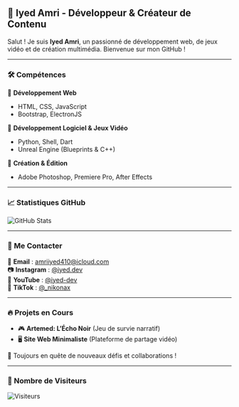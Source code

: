 ## 🚀 Iyed Amri - Développeur & Créateur de Contenu

Salut ! Je suis **Iyed Amri**, un passionné de développement web, de jeux vidéo et de création multimédia. Bienvenue sur mon GitHub !

---

### 🛠️ Compétences

🔹 **Développement Web**
- HTML, CSS, JavaScript
- Bootstrap, ElectronJS

🔹 **Développement Logiciel & Jeux Vidéo**
- Python, Shell, Dart
- Unreal Engine (Blueprints & C++)

🔹 **Création & Édition**
- Adobe Photoshop, Premiere Pro, After Effects

---

### 📈 Statistiques GitHub

![GitHub Stats](https://github-readme-stats.vercel.app/api?username=iyed-dev&show_icons=true&theme=radical)

---

### 📲 Me Contacter

📧 **Email** : [amriiyed410@icloud.com](mailto:amriiyed410@icloud.com)  
📷 **Instagram** : [@iyed.dev](https://www.instagram.com/iyed.dev/)  
🎥 **YouTube** : [@iyed-dev](https://www.youtube.com/@iyed-dev)  
🎵 **TikTok** : [@_nikonax](https://www.tiktok.com/@_nikonax)  

---

### 🔥 Projets en Cours
- 🎮 **Artemed: L’Écho Noir** (Jeu de survie narratif)
- 🖥️ **Site Web Minimaliste** (Plateforme de partage vidéo)

🚀 Toujours en quête de nouveaux défis et collaborations !

---

### 👀 Nombre de Visiteurs
![Visiteurs](https://profile-counter.glitch.me/iyed-dev/count.svg)
